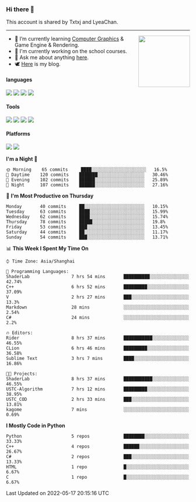 ### Hi there 👋

This account is shared by Txtxj and LyeaChan.

---

<img align="right" height="141" src="https://github-readme-stats.vercel.app/api?username=txtxj&theme=tokyonight&show_icons=true&count_private=true">

- 🌱 I’m currently learning [Computer Graphics](https://github.com/txtxj/GAMES101) & Game Engine & Rendering.
- 🐶 I'm currently working on the school courses.
- 💬 Ask me about anything [here](https://github.com/txtxj/txtxj/issues).
- 🕊️ [Here](https://txtxj.top) is my blog.

#### languages

![](https://img.shields.io/badge/C++-00599C?logo=cplusplus&logoColor=fff)
![](https://img.shields.io/badge/Python-3e74a2?logo=python&logoColor=fff)
![](https://img.shields.io/badge/C%23-239120?logo=csharp&logoColor=fff)
![](https://img.shields.io/badge/C-A8B9CC?logo=c&logoColor=555)


#### Tools

![](https://img.shields.io/badge/JetBrains-000000?logo=jetbrains&logoColor=fff)
![](https://img.shields.io/badge/SublimeText_3-FF9800?logo=sublimetext&logoColor=fff)
![](https://img.shields.io/badge/UE_4-0E1128?logo=unrealengine&logoColor=fff)
![](https://img.shields.io/badge/unity-FFFFFF?logo=unity&logoColor=000)

#### Platforms

![](https://img.shields.io/badge/Ubuntu_20.04-E95420?logo=ubuntu&logoColor=fff)
![](https://img.shields.io/badge/Windows_10-0078D6?logo=windows&logoColor=fff)


<!--START_SECTION:waka-->
**I'm a Night 🦉** 

```text
🌞 Morning    65 commits     ████░░░░░░░░░░░░░░░░░░░░░   16.5% 
🌆 Daytime    120 commits    ███████░░░░░░░░░░░░░░░░░░   30.46% 
🌃 Evening    102 commits    ██████░░░░░░░░░░░░░░░░░░░   25.89% 
🌙 Night      107 commits    ██████░░░░░░░░░░░░░░░░░░░   27.16%

```
📅 **I'm Most Productive on Thursday** 

```text
Monday       40 commits     ██░░░░░░░░░░░░░░░░░░░░░░░   10.15% 
Tuesday      63 commits     ████░░░░░░░░░░░░░░░░░░░░░   15.99% 
Wednesday    62 commits     ████░░░░░░░░░░░░░░░░░░░░░   15.74% 
Thursday     78 commits     █████░░░░░░░░░░░░░░░░░░░░   19.8% 
Friday       53 commits     ███░░░░░░░░░░░░░░░░░░░░░░   13.45% 
Saturday     44 commits     ██░░░░░░░░░░░░░░░░░░░░░░░   11.17% 
Sunday       54 commits     ███░░░░░░░░░░░░░░░░░░░░░░   13.71%

```


📊 **This Week I Spent My Time On** 

```text
⌚︎ Time Zone: Asia/Shanghai

💬 Programming Languages: 
ShaderLab                7 hrs 54 mins       ██████████░░░░░░░░░░░░░░░   42.74% 
C++                      6 hrs 52 mins       █████████░░░░░░░░░░░░░░░░   37.09% 
V                        2 hrs 27 mins       ███░░░░░░░░░░░░░░░░░░░░░░   13.3% 
Markdown                 28 mins             ░░░░░░░░░░░░░░░░░░░░░░░░░   2.54% 
C#                       24 mins             ░░░░░░░░░░░░░░░░░░░░░░░░░   2.2%

🔥 Editors: 
Rider                    8 hrs 37 mins       ███████████░░░░░░░░░░░░░░   46.55% 
CLion                    6 hrs 46 mins       █████████░░░░░░░░░░░░░░░░   36.58% 
Sublime Text             3 hrs 7 mins        ████░░░░░░░░░░░░░░░░░░░░░   16.86%

🐱‍💻 Projects: 
ShaderLab                8 hrs 37 mins       ███████████░░░░░░░░░░░░░░   46.55% 
USTC-Algorithm           7 hrs 12 mins       █████████░░░░░░░░░░░░░░░░   38.95% 
USTC_COD                 2 hrs 33 mins       ███░░░░░░░░░░░░░░░░░░░░░░   13.81% 
kagome                   7 mins              ░░░░░░░░░░░░░░░░░░░░░░░░░   0.69%

```

**I Mostly Code in Python** 

```text
Python                   5 repos             ████████░░░░░░░░░░░░░░░░░   33.33% 
C++                      4 repos             ██████░░░░░░░░░░░░░░░░░░░   26.67% 
C#                       2 repos             ███░░░░░░░░░░░░░░░░░░░░░░   13.33% 
HTML                     1 repo              █░░░░░░░░░░░░░░░░░░░░░░░░   6.67% 
C                        1 repo              █░░░░░░░░░░░░░░░░░░░░░░░░   6.67%

```



 Last Updated on 2022-05-17 20:15:16 UTC
<!--END_SECTION:waka-->
